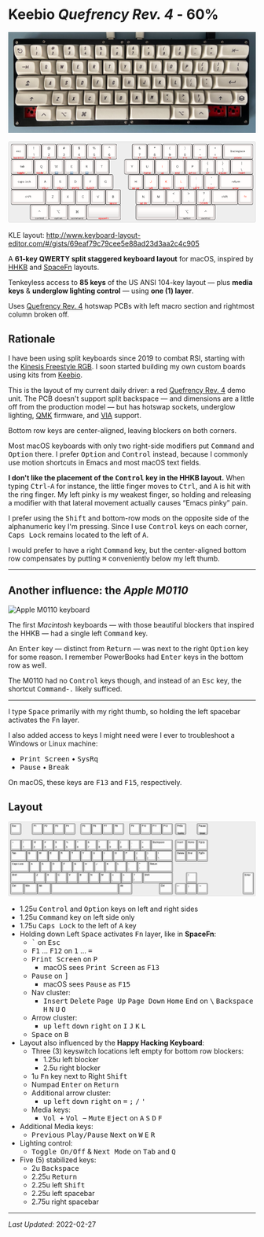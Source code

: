 # Keebio _Quefrency Rev. 4_ - 60%

![Keebio Quefrency Rev. 4 keyboard in 60% layout with Drop + biip MT3 Extended 2048 keycaps](images/keebio-quefrency-rev4-60.jpg)

![Keebio Quefrency Rev. 4 - 60% layout](images/keebio-quefrency-rev4-60.png)

KLE layout: <http://www.keyboard-layout-editor.com/#/gists/69eaf79c79cee5e88ad23d3aa2c4c905>

A <strong>61-key QWERTY split staggered keyboard layout</strong> for macOS, inspired by [HHKB](https://hhkb.io/layout/) and [SpaceFn](https://geekhack.org/index.php?topic=51069.0) layouts.

Tenkeyless access to <strong>85 keys</strong> of the US ANSI 104-key layout — plus <strong>media keys</strong> & <strong>underglow lighting control</strong> — using <strong>one (1) layer</strong>.

Uses [Quefrency Rev. 4](https://keeb.io/collections/quefrency-split-staggered-65-keyboard/products/quefrency-rev-4-65-split-staggered-keyboard) hotswap PCBs with left macro section and rightmost column broken off.

## Rationale

I have been using split keyboards since 2019 to combat RSI, starting with the [Kinesis Freestyle RGB](https://gaming.kinesis-ergo.com/edge/). I soon started building my own custom boards using kits from [Keebio](https://keeb.io).

This is the layout of my current daily driver: a red [Quefrency Rev. 4](https://keeb.io/collections/keyboard-pcbs/products/quefrency-rev-4-65-split-staggered-keyboard) demo unit. The PCB doesn't support split backspace — and dimensions are a little off from the production model — but has hotswap sockets, underglow lighting, [QMK](https://qmk.fm/) firmware, and [VIA](https://www.caniusevia.com/) support.

Bottom row keys are center-aligned, leaving blockers on both corners.

Most macOS keyboards with only two right-side modifiers put <kbd>Command</kbd> and <kbd>Option</kbd> there. I prefer <kbd>Option</kbd> and <kbd>Control</kbd> instead, because I commonly use motion shortcuts in Emacs and most macOS text fields.

**I don't like the placement of the <kbd>Control</kbd> key in the HHKB layout.** When typing <kbd>Ctrl</kbd>-<kbd>A</kbd> for instance, the little finger moves to <kbd>Ctrl</kbd>, and <kbd>A</kbd> is hit with the ring finger. My left pinky is my weakest finger, so holding and releasing a modifier with that lateral movement actually causes “Emacs pinky” pain.

I prefer using the <kbd>Shift</kbd> and bottom-row mods on the opposite side of the alphanumeric key I'm pressing. Since I use <kbd>Control</kbd> keys on each corner, <kbd>Caps Lock</kbd> remains located to the left of <kbd>A</kbd>.

I would prefer to have a right <kbd>Command</kbd> key, but the center-aligned bottom row compensates by putting <kbd>⌘</kbd> conveniently below my left thumb.

-----

## Another influence: the _Apple M0110_

![Apple M0110 keyboard](https://www.keebtalk.com/uploads/db8059/original/2X/b/b902a0358f201db318168e18d4d7f273e29f2478.jpeg)

The first _Macintosh_ keyboards — with those beautiful blockers that inspired the HHKB — had a single left <kbd>Command</kbd> key.

An <kbd>Enter</kbd> key — distinct from <kbd>Return</kbd> — was next to the right <kbd>Option</kbd> key for some reason. I remember PowerBooks had <kbd>Enter</kbd> keys in the bottom row as well.

The M0110 had no <kbd>Control</kbd> keys though, and instead of an <kbd>Esc</kbd> key, the shortcut <kbd>Command</kbd>-<kbd>.</kbd> likely sufficed.

-----

I type <kbd>Space</kbd> primarily with my right thumb, so holding the left spacebar activates the <kbd>Fn</kbd> layer.

I also added access to keys I might need were I ever to troubleshoot a Windows or Linux machine:

* <kbd>Print Screen</kbd> • <kbd>SysRq</kbd>
* <kbd>Pause</kbd> • <kbd>Break</kbd>
  
On macOS, these keys are  <kbd>F13</kbd> and <kbd>F15</kbd>, respectively.

## Layout

![Keys from ANSI 104 available in this layout](images/keys-keebio-quefrency-rev4-60.png)

* 1.25u <kbd>Control</kbd> and <kbd>Option</kbd> keys on left and right sides
* 1.25u <kbd>Command</kbd> key on left side only
* 1.75u <kbd>Caps Lock</kbd> to the left of <kbd>A</kbd> key
* Holding down Left <kbd>Space</kbd> activates <kbd>Fn</kbd> layer, like in <strong>SpaceFn</strong>:
  * <kbd>`</kbd>  on <kbd>Esc</kbd>
  * <kbd>F1</kbd> … <kbd>F12</kbd> on <kbd>1</kbd> … <kbd>=</kdb>
  * <kbd>Print Screen</kbd> on <kbd>P</kbd>
    * macOS sees <kbd>Print Screen</kbd> as <kbd>F13</kbd>
  * <kbd>Pause</kbd> on <kbd>]</kbd>
    * macOS sees <kbd>Pause</kbd> as <kbd>F15</kbd>
  * Nav cluster:
    * <kbd>Insert</kbd> <kbd>Delete</kbd> <kbd>Page Up</kbd> <kbd>Page Down</kbd> <kbd>Home</kbd> <kbd>End</kbd> on <kbd>\\</kbd> <kbd>Backspace</kbd> <kbd>H</kbd> <kbd>N</kbd> <kbd>U</kbd> <kbd>O</kbd>
  * Arrow cluster:
    * <kbd>up</kbd> <kbd>left</kbd> <kbd>down</kbd> <kbd>right</kbd> on <kbd>I</kbd> <kbd>J</kbd> <kbd>K</kbd> <kbd>L</kbd>
  * <kbd>Space</kbd> on <kbd>B</kbd>
* Layout also influenced by the <strong>Happy Hacking Keyboard</strong>:
  * Three (3) keyswitch locations left empty for bottom row blockers:
    * 1.25u left blocker
    * 2.5u right blocker
  * 1u <kbd>Fn</kbd> key next to Right <kbd>Shift</kbd>
  * Numpad <kbd>Enter</kbd> on <kbd>Return</kbd>
  * Additional arrow cluster:
    * <kbd>up</kbd> <kbd>left</kbd> <kbd>down</kbd> <kbd>right</kbd> on <kbd>=</kbd> <kbd>;</kbd> <kbd>/</kbd> <kbd>'</kdb>
  * Media keys:
    * <kbd>Vol +</kbd> <kbd>Vol &minus;</kbd> <kbd>Mute</kbd> <kbd>Eject</kbd> on <kbd>A</kbd> <kbd>S</kbd> <kbd>D</kbd> <kbd>F</kbd>
* Additional Media keys:
  * <kbd>Previous</kbd> <kbd>Play/Pause</kbd> <kbd>Next</kbd> on <kbd>W</kbd> <kbd>E</kbd> <kbd>R</kbd>
* Lighting control:
  * <kbd>Toggle On/Off</kbd> & <kbd>Next Mode</kbd> on <kbd>Tab</kbd> and <kbd>Q</kbd>
* Five (5) stabilized keys:
  * 2u <kbd>Backspace</kbd>
  * 2.25u <kbd>Return</kbd>
  * 2.25u left <kbd>Shift</kbd>
  * 2.25u left spacebar
  * 2.75u right spacebar

-----

_Last Updated:_ 2022-02-27
